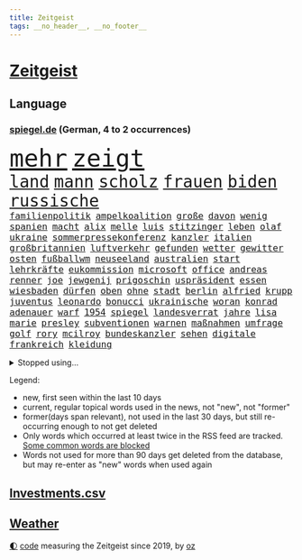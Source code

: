 ```yaml
---
title: Zeitgeist
tags: __no_header__, __no_footer__
---
```


# [Zeitgeist](https://oliz.io/zeitgeist/)

## Language

<h3><a href="https://www.spiegel.de" target="_blank">spiegel.de</a> (German, 4 to 2 occurrences)</h3>
<p style="font-family:monospace">
<span style="font-size:32pt"><a href="news_links.html#mehr" class="current">mehr</a></span>
<span style="font-size:32pt"><a href="news_links.html#zeigt" class="current">zeigt</a></span>
<br>
<span style="font-size:22pt"><a href="news_links.html#land" class="current">land</a></span>
<span style="font-size:22pt"><a href="news_links.html#mann" class="current">mann</a></span>
<span style="font-size:22pt"><a href="news_links.html#scholz" class="current">scholz</a></span>
<span style="font-size:22pt"><a href="news_links.html#frauen" class="current">frauen</a></span>
<span style="font-size:22pt"><a href="news_links.html#biden" class="current">biden</a></span>
<span style="font-size:22pt"><a href="news_links.html#russische" class="current">russische</a></span>
<br>
<span style="font-size:12pt"><a href="news_links.html#familienpolitik" class="new">familienpolitik</a></span>
<span style="font-size:12pt"><a href="news_links.html#ampelkoalition" class="current">ampelkoalition</a></span>
<span style="font-size:12pt"><a href="news_links.html#große" class="current">große</a></span>
<span style="font-size:12pt"><a href="news_links.html#davon" class="current">davon</a></span>
<span style="font-size:12pt"><a href="news_links.html#wenig" class="current">wenig</a></span>
<span style="font-size:12pt"><a href="news_links.html#spanien" class="current">spanien</a></span>
<span style="font-size:12pt"><a href="news_links.html#macht" class="current">macht</a></span>
<span style="font-size:12pt"><a href="news_links.html#alix" class="new">alix</a></span>
<span style="font-size:12pt"><a href="news_links.html#melle" class="current">melle</a></span>
<span style="font-size:12pt"><a href="news_links.html#luis" class="current">luis</a></span>
<span style="font-size:12pt"><a href="news_links.html#stitzinger" class="new">stitzinger</a></span>
<span style="font-size:12pt"><a href="news_links.html#leben" class="current">leben</a></span>
<span style="font-size:12pt"><a href="news_links.html#olaf" class="current">olaf</a></span>
<span style="font-size:12pt"><a href="news_links.html#ukraine" class="current">ukraine</a></span>
<span style="font-size:12pt"><a href="news_links.html#sommerpressekonferenz" class="new">sommerpressekonferenz</a></span>
<span style="font-size:12pt"><a href="news_links.html#kanzler" class="current">kanzler</a></span>
<span style="font-size:12pt"><a href="news_links.html#italien" class="current">italien</a></span>
<span style="font-size:12pt"><a href="news_links.html#großbritannien" class="current">großbritannien</a></span>
<span style="font-size:12pt"><a href="news_links.html#luftverkehr" class="new">luftverkehr</a></span>
<span style="font-size:12pt"><a href="news_links.html#gefunden" class="current">gefunden</a></span>
<span style="font-size:12pt"><a href="news_links.html#wetter" class="current">wetter</a></span>
<span style="font-size:12pt"><a href="news_links.html#gewitter" class="current">gewitter</a></span>
<span style="font-size:12pt"><a href="news_links.html#osten" class="current">osten</a></span>
<span style="font-size:12pt"><a href="news_links.html#fußballwm" class="current">fußballwm</a></span>
<span style="font-size:12pt"><a href="news_links.html#neuseeland" class="current">neuseeland</a></span>
<span style="font-size:12pt"><a href="news_links.html#australien" class="current">australien</a></span>
<span style="font-size:12pt"><a href="news_links.html#start" class="current">start</a></span>
<span style="font-size:12pt"><a href="news_links.html#lehrkräfte" class="current">lehrkräfte</a></span>
<span style="font-size:12pt"><a href="news_links.html#eukommission" class="current">eukommission</a></span>
<span style="font-size:12pt"><a href="news_links.html#microsoft" class="current">microsoft</a></span>
<span style="font-size:12pt"><a href="news_links.html#office" class="current">office</a></span>
<span style="font-size:12pt"><a href="news_links.html#andreas" class="current">andreas</a></span>
<span style="font-size:12pt"><a href="news_links.html#renner" class="current">renner</a></span>
<span style="font-size:12pt"><a href="news_links.html#joe" class="current">joe</a></span>
<span style="font-size:12pt"><a href="news_links.html#jewgenij" class="current">jewgenij</a></span>
<span style="font-size:12pt"><a href="news_links.html#prigoschin" class="current">prigoschin</a></span>
<span style="font-size:12pt"><a href="news_links.html#uspräsident" class="current">uspräsident</a></span>
<span style="font-size:12pt"><a href="news_links.html#essen" class="current">essen</a></span>
<span style="font-size:12pt"><a href="news_links.html#wiesbaden" class="current">wiesbaden</a></span>
<span style="font-size:12pt"><a href="news_links.html#dürfen" class="current">dürfen</a></span>
<span style="font-size:12pt"><a href="news_links.html#oben" class="current">oben</a></span>
<span style="font-size:12pt"><a href="news_links.html#ohne" class="current">ohne</a></span>
<span style="font-size:12pt"><a href="news_links.html#stadt" class="current">stadt</a></span>
<span style="font-size:12pt"><a href="news_links.html#berlin" class="current">berlin</a></span>
<span style="font-size:12pt"><a href="news_links.html#alfried" class="new">alfried</a></span>
<span style="font-size:12pt"><a href="news_links.html#krupp" class="new">krupp</a></span>
<span style="font-size:12pt"><a href="news_links.html#juventus" class="current">juventus</a></span>
<span style="font-size:12pt"><a href="news_links.html#leonardo" class="current">leonardo</a></span>
<span style="font-size:12pt"><a href="news_links.html#bonucci" class="new">bonucci</a></span>
<span style="font-size:12pt"><a href="news_links.html#ukrainische" class="current">ukrainische</a></span>
<span style="font-size:12pt"><a href="news_links.html#woran" class="current">woran</a></span>
<span style="font-size:12pt"><a href="news_links.html#konrad" class="current">konrad</a></span>
<span style="font-size:12pt"><a href="news_links.html#adenauer" class="new">adenauer</a></span>
<span style="font-size:12pt"><a href="news_links.html#warf" class="current">warf</a></span>
<span style="font-size:12pt"><a href="news_links.html#1954" class="new">1954</a></span>
<span style="font-size:12pt"><a href="news_links.html#spiegel" class="current">spiegel</a></span>
<span style="font-size:12pt"><a href="news_links.html#landesverrat" class="new">landesverrat</a></span>
<span style="font-size:12pt"><a href="news_links.html#jahre" class="current">jahre</a></span>
<span style="font-size:12pt"><a href="news_links.html#lisa" class="current">lisa</a></span>
<span style="font-size:12pt"><a href="news_links.html#marie" class="new">marie</a></span>
<span style="font-size:12pt"><a href="news_links.html#presley" class="new">presley</a></span>
<span style="font-size:12pt"><a href="news_links.html#subventionen" class="current">subventionen</a></span>
<span style="font-size:12pt"><a href="news_links.html#warnen" class="current">warnen</a></span>
<span style="font-size:12pt"><a href="news_links.html#maßnahmen" class="current">maßnahmen</a></span>
<span style="font-size:12pt"><a href="news_links.html#umfrage" class="current">umfrage</a></span>
<span style="font-size:12pt"><a href="news_links.html#golf" class="current">golf</a></span>
<span style="font-size:12pt"><a href="news_links.html#rory" class="new">rory</a></span>
<span style="font-size:12pt"><a href="news_links.html#mcilroy" class="new">mcilroy</a></span>
<span style="font-size:12pt"><a href="news_links.html#bundeskanzler" class="current">bundeskanzler</a></span>
<span style="font-size:12pt"><a href="news_links.html#sehen" class="current">sehen</a></span>
<span style="font-size:12pt"><a href="news_links.html#digitale" class="current">digitale</a></span>
<span style="font-size:12pt"><a href="news_links.html#frankreich" class="current">frankreich</a></span>
<span style="font-size:12pt"><a href="news_links.html#kleidung" class="current">kleidung</a></span>
</p>
<details>
<summary>Stopped using...</summary>
<p class="former" style="font-size:12pt">
entdeckte(995) italiens(995) partie(995) vergewaltigung(995) 75(994) summe(994) version(994) korruption(993) witz(993) bernd(992) diesel(992) erinnerungen(992) eustaaten(992) ärzte(992) bitte(991) krankheit(991) positiv(991) rasant(991) tieren(991) ursula(991) beachten(990) brutale(990) entlastet(990) fbi(990) politischen(990) respekt(990) rote(990) schwangere(990) behandlung(989) daraufhin(989) erholung(989) märz(989) strafen(989) beweisen(988) einiges(988) führerschein(988) gestohlen(988) hotel(988) hsv(988) müller(988) premiere(988) usregierung(988) 29(987) eingereicht(987) nürnberg(987) österreichische(987) 33(986) durchsucht(986) klimaneutral(986) manchen(986) mancherorts(986) unabhängigkeit(986) 32(985) demonstrationen(985) englische(985) halben(985) leyen(985) schicksal(985) venezuela(985) geholt(984) provinz(984) spekuliert(984) west(984) wettbewerb(984) literatur(983) schauspielerin(983) träumen(983) wählen(983) aufruf(982) botschaften(982) eigentümer(982) schnee(982) weltwirtschaft(982) wende(982) australische(981) wohnhaus(981) bull(980) fliehen(980) klären(980) red(980) verbände(980) ehepaar(979) geklärt(979) miteinander(979) zweimal(979) kreis(978) vorsprung(978) nase(977) schlimmste(977) enge(976) freilassung(976) richtet(976) schnellen(976) weckt(976) unterstützer(975) distanz(974) provokation(973) sitzen(973) stadion(973) beschuldigt(972) bezahlen(972) half(972) rechtzeitig(972) fit(971) pflicht(970) politikerin(970) schrecken(970) näher(969) zurückgegangen(969) betrifft(967) spektakuläre(967) februar(966) aufhalten(964) vorwürfen(964) führenden(963) sichert(963) enorme(960) whatsapp(960) sportler(959) training(959) unterschrieben(959) chats(958) kassieren(958) museum(958) einblick(957) erstochen(955) möglichkeiten(953) olympia(953) kindheit(952) liberalen(942) startup(941) drohne(931) 95(887) höheres(887) fotografiert(876) vormarsch(859) notstand(841) strecken(827) happy(824) gewalttat(805) unfälle(771) kontinent(757) müll(749) spiegelreporter(749) anführer(736) sammelt(736) veröffentlichung(721) zwingen(720) grundsätzlich(715) verbunden(707) erfolglos(696) erfolgreichste(695) superstars(695) fossilen(690) kollision(685) jenseits(682) expertin(681) erkrankte(678) analysten(676) nachspielzeit(676) erhofft(671) löschen(671) zurückziehen(668) king(658) überraschende(658) gefiel(647) wachsende(646) gleichen(639) großbank(636) dokumentiert(633) 15000(632) amtskollegen(629) energiekosten(629) minus(625) spezielle(624) station(624) beider(623) rauswurf(620) ampelregierung(617) zurückgezogen(612) volksverhetzung(609) spürbar(608) studenten(607) 74(605) menschlichkeit(605) euländer(597) versuche(594) netflixserie(591) gestört(589) nutzung(587) stadtteil(587) gestiegene(581) schärfere(580) zehnjähriger(580) historischer(574) einfacher(571) aktivistinnen(567) ärztin(563) möchten(553) weltbekannt(546) gefechte(542) verkündete(534) influencerin(533) kitas(532) explosionen(527) krebs(526) nutzten(525) spielern(524) spaltung(522) vergleichsweise(517) fehlverhalten(503) marc(495) verantwortlichen(495) versagen(491) verspätungen(491) rené(488) stammen(487) abgeschafft(485) 19jährige(483) südamerika(480) fußballspiel(476) gefolgt(476) terror(476) abtreibungen(475) baustelle(467) kriegszeiten(464) schmerzen(464) kriegsverbrechen(463) drücken(459) starkes(455) ansturm(443) auslöser(443) herrschte(440) arbeitslosigkeit(438) tatverdächtiger(434) haare(432) übergriffen(416) versöhnung(414) abgeschaltet(412) ankara(412) franzosen(411) erfurt(408) jubel(406) rüsten(406) computer(397) europaparlament(397) unterlagen(397) außergewöhnlichen(393) brennende(393) ernannt(391) 21jähriger(388) irans(387) verheerend(383) gegnerin(382) panne(382) idol(381) tempel(380) wohnmobil(375) jimmy(373) unentschieden(373) osnabrück(371) polizeibeamte(371) gegenwart(369) finanzen(367) energieversorger(361) schrumpfen(361) demenz(360) instrument(360) eigenheim(359) großaufgebot(358) ungerecht(353) entfernen(350) islamisten(350) anruf(348) folgten(348) barrikaden(347) usmilitär(347) medizinische(346) bemühungen(343) toilette(343) rishi(342) sunak(342) schottlands(341) original(334) eingestürzt(331) linien(331) seltsam(331) moderator(329) brandt(326) erkranken(325) erstaunliche(324) manipulation(324) untergrund(324) zugverkehr(324) farce(323) giorgia(323) meloni(323) ganzes(320) auszusetzen(319) bach(318) quatsch(318) komplikationen(317) beleidigungen(314) ernstfall(309) verschärfung(309) aufzugeben(308) grab(307) spurensuche(305) bellingham(304) jude(304) nachspiel(302) richtete(302) bauch(297) preisgekrönte(297) bussen(294) auseinander(292) benko(292) brisante(292) erzielte(292) granaten(292) angriffskriegs(290) erzeugt(290) kontroverse(289) engen(287) kanadischen(287) flüchtlingsunterkunft(286) kriminalität(283) wasserversorgung(280) drohung(276) emissionen(276) bulgarien(275) francisco(275) abermals(274) kinderpornografie(274) rückblick(274) eingriff(270) dokumentieren(269) legendär(269) persönlichen(268) grenzgebiet(266) nachweisen(266) verhältnissen(266) mögen(264) brutalität(263) militärexperten(263) asyl(262) nebel(262) schiffsverkehr(261) knappe(260) zitiert(260) eröffnete(258) überraschte(257) hit(255) wiebke(253) kopftuch(252) parolen(251) stießen(250) kampfpanzern(248) leukämie(248) anerkannt(246) ernennt(246) 23jährige(245) gefangenen(245) lateinamerika(245) tatortvote(245) chaotische(244) finanzmärkte(244) dichter(243) p(242) 49euroticket(241) neuheiten(240) operiert(240) zurückgekehrt(240) geliebten(239) taucher(239) gary(238) fusion(237) billigt(236) wwf(236) ioc(235) gewehrt(233) mine(233) sam(233) ausverkauft(231) credit(228) bowie(227) journalistenverband(226) gleise(225) gesprengt(224) transportiert(224) drosseln(223) weltcup(223) umso(221) unesco(221) usfirma(221) aufgebaut(217) eingestuft(217) wirtschaftliche(217) erlebnisse(216) route(216) serben(215) freiheitsstrafen(213) grenzregion(213) wachsenden(213) kommentiert(212) 14jähriger(211) tomaten(210) roland(208) unterbringung(208) hill(205) vorsichtig(205) 2011(204) melbourne(204) pence(204) verlorenen(204) affen(203) güterzug(203) technologien(203) 1991(202) auflaufen(202) saarlouis(202) infos(201) vermeldet(201) 47(199) fotograf(199) naturschützer(199) schiebt(199) aggressiver(198) flaggen(198) organisatoren(198) asiatische(197) geerbt(196) satt(196) traut(195) unterzogen(195) besitzen(194) einsatzkräften(194) geringen(194) escooter(193) tennisspieler(193) verarbeiten(193) verwandte(193) kinderzimmer(192) tauchte(192) verbündete(192) arbeitsplätze(191) parkplatz(191) berufsaussichten(189) cook(189) charts(188) fachkräften(187) überstanden(187) meinungen(186) ostafrika(185) philadelphia(185) tourismus(185) woke(185) eva(184) weltsport(184) biontech(183) wiegelt(183) dreier(182) grand(182) faschisten(181) barrel(180) spender(179) grundlegenden(178) kopiert(178) verbraucht(178) stationen(176) unicef(176) vorstand(175) jener(174) verdreifacht(174) stärkeren(173) verleger(173) 18jähriger(172) lebensgefahr(172) ladung(171) nachgegeben(171) radio(171) krankenstand(170) stiehlt(170) stücke(170) todesopfern(170) blutige(168) eindämmen(168) eughurteil(168) guardian(168) luftverschmutzung(168) panzern(168) satellitenbild(168) 69(167) mehrjährigen(167) bibel(165) bukarest(165) ertragen(164) komplizierten(164) normale(164) oberhaupt(164) verschärfte(164) oppositionspolitiker(163) hilfsorganisation(162) prinzen(162) sprüche(161) zlatan(161) gestaltet(160) shows(160) verteidigungsministeriums(159) baute(158) leopard(158) ostküste(158) eingestiegen(157) nähert(157) schwinden(157) selbstverständnis(157) financial(155) fahrbahn(154) abnehmen(153) nochmals(153) springer(153) antisemitischer(152) messe(151) zukommen(151) aufgearbeitet(150) outfits(150) billy(149) kriegsgebiet(149) begleiter(148) belarussischer(148) 270(147) vorgeschmack(147) nötigung(146) erkannt(145) fluggesellschaft(145) krebsdiagnose(145) oberstaatsanwalt(144) rock(144) zubehör(144) aufbruch(143) hadern(143) immobilienbesitzer(143) gezielte(141) günstigen(141) segelboot(141) sätze(141) beispiele(140) ingenieur(140) km/h(140) rechtsaußen(140) schleswigholsteins(140) positives(139) schweres(138) 46(137) brokstedt(137) freiburger(137) kolumbianischen(137) limousine(137) zögern(137) dame(136) erforschen(136) schöner(136) stausee(136) tarifverhandlungen(136) 1600(135) anklagen(135) sturgeon(135) umfassenden(135) auszeichnungen(134) siedlung(134) baltikum(133) weh(133) laufbahn(132) rechtfertigen(132) spö(132) 2045(130) 31jähriger(130) hafencity(130) ministerpräsidenten(130) zutiefst(130) parteispitze(129) republica(129) lautstark(127) toll(127) ukrainern(127) unterbinden(126) dammbruch(125) markiert(125) rechner(125) wiederaufnahme(125) asylverfahren(124) mysteriöser(124) robertson(124) influencer(123) oberleitung(123) college(122) leiterin(122) reddit(122) siebenjähriger(122) gedanken(121) nachbarschaft(121) sparsamer(121) stil(121) zerschlagung(121) erholt(120) historisch(120) müttern(120) stürzten(120) warnte(120) wassermassen(120) klum(119) mount(119) fußballliga(118) usaußenministerium(118) affleck(117) beurteilen(117) championsleaguefinale(117) flugobjekte(117) ham(117) indigenen(117) bedecken(116) bemerkenswerte(116) carlson(116) löscharbeiten(116) tucker(116) anschlüsse(115) austritt(115) baldige(115) diäten(115) mangelhafter(115) flieht(114) tony(114) verlegen(114) golfer(113) bunker(112) profifußballer(112) sanfter(112) ukrainischem(112) arbeitsgericht(111) gala(111) wagenknechts(111) bildungsministerin(110) klimastiftung(110) konkreten(110) mv(110) weitreichenden(110) ernsten(109) verrat(108) aufkommen(107) großmächte(107) nützt(107) snp(107) studiert(107) verpassten(107) weitergegeben(107) alassad(106) baschar(106) dachten(106) eure(106) influencerinnen(106) reparieren(106) saied(106) 15jährigen(105) elite(105) south(105) gangster(104) wochenbeginn(104) hilflos(103) hinweg(103) waters(103) einkaufen(102) grubenunglück(102) 101(100) höcke(100) versus(100) erinnerungsstücke(99) medienmogul(99) schulkinder(99) weltgrößte(99) ausweichen(98) auszählung(98) axel(98) begangen(98) denkmal(98) gestresst(98) nikola(98) breiter(97) ebrahim(97) erfolgen(97) iea(97) sabotageakt(97) vermischt(97) hauptrolle(96) optionen(96) 55jährige(95) alabama(95) mutterkonzern(95) schalker(95) beides(94) pokalfinale(94) elbe(93) ostseepipelines(93) hochamt(92) mordkommission(92) satellitendaten(92) schieben(92) sommerspielen(92) umzugehen(92) dnaanalyse(91) feindschaft(91) gesetzesänderung(91) roller(91) senderchef(91) stundenweise(91) 71jährige(90) dreißigerjahren(90) erfasste(90) holocaustmahnmal(90) lübeck(90) strahlt(90) from(89) genres(89) linkenikone(89) nordrheinwestfälischen(89) tropensturm(89) 35jähriger(88) 39jährige(88) abberufung(88) bewährung(88) durchsuchte(88) jpmorgan(88) kindheitserinnerungen(88) unverändert(88) besorgnis(87) zeitnah(87) dfbnationalmannschaft(86) doskozil(86) entwickelte(86) gefangen(86) hinderte(86) länderspiele(86) pfizer(86) prowestliche(86) ubs(86) betrunkener(85) datenbrille(85) dietrich(85) flusswasser(85) krach(85) neonazis(85) regionale(85) schwimmbecken(85) befehle(84) hirnforschung(84) rechtecks(84) regierungssprecher(84) thermofenster(84) usbanken(84) vision(84) erkämpfte(83) exparteichef(83) irren(83) minderheitsregierung(83) riexinger(83) straftat(83) abschalteinrichtungen(82) außergewöhnliche(82) hedgefonds(82) pflegekräfte(82) wirtschaftswachstum(82) zeuge(82) containerschiffe(81) erdöl(81) kettenreaktion(81) linksextremen(81) unokinderhilfswerk(81) abhängiger(80) gesten(80) wiegen(80) geschwindigkeitsrekord(79) großmanöver(79) kontroverses(79) psychiatrischen(79) 146(78) brachten(78) fluggesellschaften(78) ibrahimović(78) liveblog(78) milizionäre(78) monopol(78) musikbranche(78) paragrafen(78) anwalts(77) astronomie(77) augenzeugen(77) behaupten(77) lobte(77) populisten(77) revolutionär(77) wahlkampfveranstaltung(77) western(77) ängsten(77) dorsten(76) dringt(76) erzbistums(76) fußballverband(76) jammert(76) milliardengeschäft(76) sultan(76) tiny(76) ausbreiten(75) rebelliert(75) umsteigen(75) usbörsenaufsicht(75) wiederzulassung(75) zentrales(75) belegschaft(74) mitmachen(74) modi(74) haftbefehle(73) lockern(73) ruhig(72) schenken(72) spieltisch(72) vorübergehenden(72) hexenjagd(71) karlheinz(71) kontakten(71) maxim(71) schränkte(71) tauben(71) würfel(71) 34jähriger(70) aggression(70) dreh(70) follower(70) lippen(70) fotoprojekt(69) heizungswende(69) kinderärzte(69) präsidentschaftswahlen(69) damon(68) kleinflugzeug(68) kröten(68) lautet(68) matt(68) mittendrin(68) sekbeamte(68) stur(68) verschlossenen(68) ag(67) artemis(67) eisfrei(67) heizwende(67) pragmatismus(67) assange(66) cia(66) hamill(66) kennedys(66) machtmissbrauchs(66) prärie(66) skywalker(66) aufschwung(65) blogger(65) drohgebärden(65) fertigstellung(65) großfamilien(65) nervennahrung(65) antrat(64) aufregend(64) besteigen(64) beweis(64) cnn(64) einfamilienhaus(64) fußballweltmeister(64) heimatstadt(64) vorpommern(64) erwartete(63) erzkonservative(63) großfeuer(63) hirnverletzungen(63) linksextremismusprozess(63) nachbarschaftsstreit(63) schwelt(63) sonnenschutz(63) werbegesicht(63) überlegungen(63) anrufen(62) bachmutfront(62) erneuern(62) samuel(62) ties(62) justizministerium(61) niedrigen(61) schlechtes(61) staatspleite(61) usbehörden(61) boulevardmedien(60) haushaltsbuch(60) kinderarbeit(60) mailänder(60) moderna(60) personalien(60) religion(60) depp(59) färbt(59) herausragende(59) jüterbog(59) kostümen(59) lebenszeichen(59) sterbende(59) golfwelt(58) jobverlust(58) landeten(58) nationalkonservative(58) auszurichten(57) berlusconis(57) khartum(57) motorradfahrer(57) sportart(57) denver(56) konfliktparteien(56) vollem(56) gefangenenaustausch(55) hinein(55) krefeld(55) rauchwolken(55) regnen(55) rekordzahl(55) bediente(54) befand(54) eingeschlagen(54) schwerwiegenden(54) bauwerk(53) blühen(53) dárdai(53) exbildchefredakteur(53) mikroplastik(53) offengelegt(53) pál(53) river(53) dir(52) erfuhr(52) großoffensive(52) pfeiler(52) schmerzmittel(52) christie(51) diskriminierenden(51) erheblich(51) erstem(51) göttlichen(51) klimafragen(51) kurioses(51) nebentätigkeiten(51) nehme(51) spektakulär(51) spielabbruch(51) verzerrt(51) windsors(51) analyst(50) biller(50) eindringlich(50) kiunternehmen(50) riad(50) spottet(50) eindhoven(49) kannibale(49) mandanten(49) streikwelle(49) verbale(49) benannt(48) marge(48) nelles(48) rechtsextremistisch(48) 1979(47) detonationen(47) imperium(47) mühe(47) sachsenhausen(47) abfedern(46) arktis(46) behauptungen(46) belgorod(46) ebene(46) girl(46) koffern(46) landesverband(46) lebensmittelhersteller(46) lgbtq(46) mantel(46) waldbränden(46) einschüchtern(45) lied(45) tieferen(45) auskommen(44) erstatten(44) gleicher(44) königsfamilie(44) landsmann(44) male(44) plastikmüll(44) unübersichtlich(44) usgeschichte(44) wasserstand(44) annahm(43) betreibern(43) europapokal(43) feine(43) kentert(43) landung(43) unterrichtet(43) 5gausbau(42) besiegte(42) chase(42) churchill(42) energieagentur(42) evakuierung(42) gaye(42) geregelt(42) raphael(42) schlucken(42) ultraleichtflugzeug(42) winston(42) effizienz(41) raisi(41) tori(41) ussprinterin(41) wirtschaftsstaatssekretär(41) florenz(40) kugeln(40) mehrfamilienhauses(40) nebenan(40) rückeroberung(40) triple(40) weeknd(40) gleichaltrigen(39) schmutzige(39) arbeitsunfall(38) badeunfall(38) creme(38) lückenlose(38) nuggets(38) produktionsfirma(38) regisseurin(38) staatlicher(38) that(38) uspräsidentschaftswahlen(38) anreize(37) autonome(37) brad(37) branchenangaben(37) durchleuchtet(37) füße(37) heiratet(37) impfstoff(37) militante(37) schlagabtausch(37) einschlugen(36) geldstrafen(36) paramilitär(36) apotheker(35) ehemals(35) prognostiziert(35) protassewitsch(35) redbullerfolg(35) versorger(35) außergerichtlich(34) härteren(34) höhlensystem(34) institute(34) macs(34) verlässlich(34) waldgebiet(34) wertverlust(34) ableger(33) expremierminister(33) jaber(33) rundfunkanstalt(33) siebtes(33) strömt(33) unoklimakonferenz(33) weltlage(33) achtjährigen(32) aufwand(32) axelspringerkonzern(32) bundesamts(32) füßen(32) germain(32) hellmann(32) hinterlässt(32) kryptischen(32) schwerverletzten(32) spitzenjob(32) verden(32) vermieten(32) auftritte(31) glasner(31) hyperschallrakete(31) kommunalen(31) saint(31) scharfer(31) spendenaffäre(31) wildnis(31) wortlaut(31) ausgeharrt(30) coinbase(30) geländegewinne(30) konkretisiert(30) oecd(30) endlosen(29) frodeno(29) klarer(29) kurzfristige(29) oberster(29) organisationen(29) spree(29) bergsteiger(28) brandanschlag(28) erstreckte(28) ficht(28) kunstwerken(28) mittelmaß(28) skandieren(28) yeboah(28) flüchtlingszahlen(27) salvini(27) zero(27) absolvieren(26) asylbewerberheim(26) bundesrichterin(26) gebietsgewinne(26) heat(26) mitregieren(26) open(26) rekrutiert(26) umgebaut(26) website(26) genauen(25) iv(25) vermeidbar(25) abgeführt(24) euland(24) french(24) soros(24) abgekommen(23) fahndete(23) finalserie(23) mangelnden(23) pakt(23) sand(23) unzulässig(23) windeln(23) betteln(22) everest(22) umweltschäden(22) conference(21) gebannt(21) jokić(21) verfassungsbeschwerde(21) zitierte(21) schiffswrack(20) suchaktion(20) vorsorge(20) anhaltenden(19) ausschließen(19) buhrufe(19) co₂emissionen(19) denkwürdigen(19) elend(19) evangelikale(19) hautkrebs(19) mitangeklagte(19) pfiffe(19) veräußert(19) bekanntes(18) bluttaten(18) butler(18) gesundheitsproblemen(18) register(18) boulevardpresse(17) gefeierte(17) strategisch(17) ufos(17) widerstands(17) würdigung(17) brüste(16) ford(16) harrison(16) ilja(16) kürzeste(16) relegation(16) stocken(16) strengen(16) erfolgsgeheimnis(15) herausfinden(15) kennengelernt(15) muskeln(15) neugebauer(15) populärsten(15) spitzengehälter(15) stehenden(15) toxisch(15) toxische(15) unwürdig(15) verwechslung(15) 1973(14) herrn(14) karikaturisten(14) linksextremisten(14) meistertitel(14) prorussische(14) triumphe(14) unerwünschte(14) dringender(13) einverstanden(13) entwicklerkonferenz(13) gelebt(13) saftig(13) süßwasser(13) wendungen(13) ökonomischen(13) überfälle(13) klimafreundlich(12) liter(12) rummenigge(12) unschönen(12) zealand(12) gerettete(11) klammern(11) millionenschaden(11) unfallort(11)
</p>
</details>
<p>Legend:
<ul>
<li><span class="new">new</span>, first seen within the last 10 days</li>
<li><span class="current">current</span>, regular topical words used in the news, not "new", not "former"</li>
<li><span class="former">former(days span relevant)</span>, not used in the last 30 days, but still re-occurring enough to not get deleted</li>
<li>Only words which occurred at least twice in the RSS feed are tracked. <a href="language/filters.py">Some common words are blocked</a></li>
<li>Words not used for more than 90 days get deleted from the database, but may re-enter as "new" words when used again</li>
</ul>
</p>

## [Investments](investments.html)[.csv](investments.csv)

## [Weather](weather.html)

<footer>
<a href="javascript:toggleTheme()" class="nav">🌓</a>
<a href="https://github.com/ooz/zeitgeist">code</a> measuring the Zeitgeist since 2019, by <a href="https://oliz.io">oz</a>
</footer>
